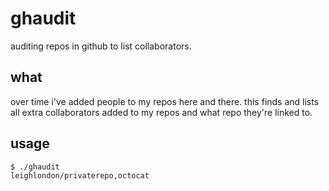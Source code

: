 # ghaudit

auditing repos in github to list collaborators.

## what

over time i've added people to my repos here and there. this finds and lists
all extra collaborators added to my repos and what repo they're linked to.

## usage

```console
$ ./ghaudit
leighlondon/privaterepo,octocat
```
